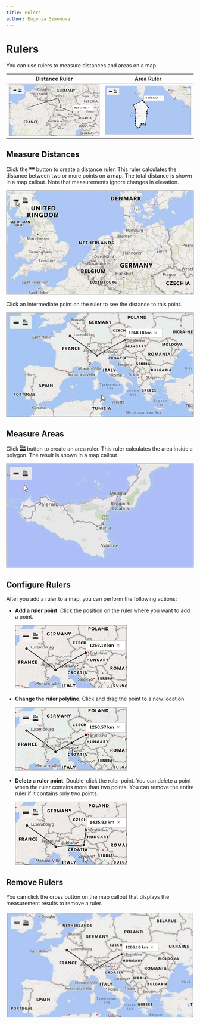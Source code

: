 ```yaml
---
title: Rulers
author: Eugenia Simonova
---
```


# Rulers
You can use rulers to measure distances and areas on a map.

| Distance Ruler | Area Ruler | 
|:---:|:---:|
| ![Map Distance Ruler](../../images/map-ruler-distance.png) | ![Map Area Ruler](../../images/map-ruler-area.png)| 

## Measure Distances

Click  the ![Distance ruler button](../../images/map-ruler-distance-icon.png) button to create a distance ruler. This ruler calculates the distance between two or more points on a map. The total distance is shown in a map callout. Note that measurements ignore changes in elevation.

![Create distance ruler](../../images/map-distance-ruler.gif) 

Click an intermediate point on the ruler to see the distance to this point.

![Show the distance to an intermediate point](../../images/map-ruler-intermediate-point.gif) 

## Measure Areas 
Click ![Area ruler button](../../images/map-ruler-area-icon.png) button to create an area ruler. This ruler calculates the area inside a polygon. The result is shown in a map callout.

![Create distance ruler](../../images/map-area-ruler.gif) 
## Configure Rulers

After you add a ruler to a map, you can perform the following actions:

* **Add a ruler point**.  Click the position on the ruler where you want to add a point.

    ![ Add a ruler point](../../images/map-ruler-add-point.gif) 

* **Change the ruler polyline**. Click and drag the point to a new location.

    ![ Move a ruler point](../../images/map-ruler-move-point.gif)

* **Delete a ruler point**. Double-click the ruler point. You can delete a point when the ruler contains more than two points. You can remove the entire ruler if it contains only two points.
 
    ![ Delete a ruler point](../../images/map-ruler-remove-point.gif)


## Remove Rulers

You can click the cross button on the map callout that displays the measurement results to remove a ruler. 

![Create distance ruler](../../images/map-ruler-remove.gif) 
